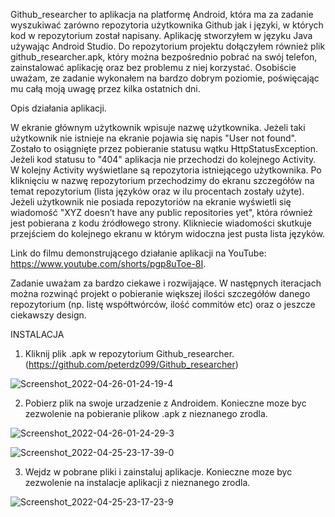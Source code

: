 Github_researcher to aplikacja na platformę Android, która ma za zadanie wyszukiwać zarówno repozytoria użytkownika Github jak i języki, w których kod w repozytorium został napisany. Aplikację stworzyłem w języku Java używając Android Studio. Do repozytorium projektu dołączyłem również plik github_researcher.apk, który można bezpośrednio pobrać na swój telefon, zainstalować aplikację oraz bez problemu z niej korzystać. Osobiście uważam, ze zadanie wykonałem na bardzo dobrym poziomie, poświęcając mu całą moją uwagę przez kilka ostatnich dni.

Opis działania aplikacji.

W ekranie głównym użytkownik wpisuje nazwę użytkownika. Jeżeli taki użytkownik nie istnieje na ekranie pojawia się napis "User not found". Zostało to osiągnięte przez pobieranie statusu wątku HttpStatusException. Jeżeli kod statusu to "404" aplikacja nie przechodzi do kolejnego Activity.
W kolejny Activity wyświetlane są repozytoria istniejącego użytkownika. Po kliknięciu w nazwę repozytorium przechodzimy do ekranu szczegółów na temat repozytorium (lista języków oraz w ilu procentach zostały użyte). Jeżeli użytkownik nie posiada repozytoriów na ekranie wyświetli się wiadomość "XYZ doesn’t have any public repositories yet", która również jest pobierana z kodu źródłowego strony. Klikniecie wiadomości skutkuje przejściem do kolejnego ekranu w którym widoczna jest pusta lista języków.

Link do filmu demonstrującego działanie aplikacji na YouTube: https://www.youtube.com/shorts/pgp8uToe-8I.

Zadanie uważam za bardzo ciekawe i rozwijające. W następnych iteracjach można rozwinąć projekt o pobieranie większej ilości szczegółów danego repozytorium (np. listę współtwórców, ilość commitów etc) oraz o jeszcze ciekawszy design.




INSTALACJA
1. Kliknij plik .apk w repozytorium Github_researcher. (https://github.com/peterdz099/Github_researcher)

![Screenshot_2022-04-26-01-24-19-4](https://user-images.githubusercontent.com/103062015/165190596-83ab9a67-3e88-4c47-ade0-41969a0b539e.jpg)


2. Pobierz plik na swoje urzadzenie z Androidem. Konieczne moze byc zezwolenie na pobieranie plikow .apk z nieznanego zrodla. 

![Screenshot_2022-04-26-01-24-29-3](https://user-images.githubusercontent.com/103062015/165190823-1d7267d8-20d2-4528-ab05-d8580c530469.jpg)

![Screenshot_2022-04-25-23-17-39-0](https://user-images.githubusercontent.com/103062015/165190246-05ae5303-2199-4563-9f99-81ca68772cdf.jpg)


3. Wejdz w pobrane pliki i zainstaluj aplikacje. Konieczne moze byc zezwolenie na instalacje aplikacji z nieznanego zrodla.

![Screenshot_2022-04-25-23-17-23-9](https://user-images.githubusercontent.com/103062015/165190297-6a0606ed-2f22-4ac5-81e9-0bcf959c101e.jpg)










